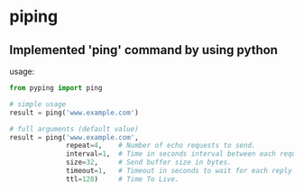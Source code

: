 # piping

## Implemented '**ping**' command by using python

usage:

```python
from pyping import ping

# simple usage
result = ping('www.example.com')

# full arguments (default value)
result = ping('www.example.com',
              repeat=4,    # Number of echo requests to send.
              interval=1,  # Time in seconds interval between each request.
              size=32,     # Send buffer size in bytes.
              timeout=1,   # Timeout in seconds to wait for each reply.
              ttl=128)     # Time To Live.
```

